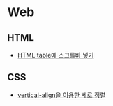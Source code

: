 
# Web

## HTML

- [HTML table에 스크롤바 넣기](HTML/show_scrollbar_on_html_table.md)

## CSS

- [vertical-align을 이용한 세로 정렬](vertical-align-center.md)
